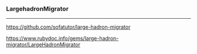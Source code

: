 ### LargehadronMigrator
------

https://github.com/sofatutor/large-hadron-migrator

https://www.rubydoc.info/gems/large-hadron-migrator/LargeHadronMigrator

```
```

```ruby
```

```

```

